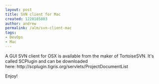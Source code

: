 ```yaml
---
layout: post
title: SVN client for Mac
created: 1220185803
author: andrew
permalink: /alm/svn-client-mac
tags:
- DevOps
- Mac
---
```

<p>A GUI SVN client for OSX is available from the maker of TortoiseSVN. It's called SCPlugin and can be downloaded here:&nbsp;http://scplugin.tigris.org/servlets/ProjectDocumentList</p><p>Enjoy!</p>
